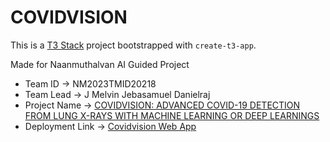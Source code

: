 # COVIDVISION

This is a [T3 Stack](https://create.t3.gg/) project bootstrapped with `create-t3-app`.

Made for Naanmuthalvan AI Guided Project

- Team ID -> NM2023TMID20218
- Team Lead -> J Melvin Jebasamuel Danielraj
- Project Name -> [COVIDVISION: ADVANCED COVID-19 DETECTION FROM LUNG X-RAYS WITH MACHINE LEARNING OR DEEP LEARNINGS](https://nmcareereducation.smartinternz.com/saas-guided-project/3/covidvision-advanced-covid-19-detection-from-lung-x-rays-with-machine-learning-or-deep-learnings)
- Deployment Link -> [Covidvision Web App](https://covidvision.vercel.app)
